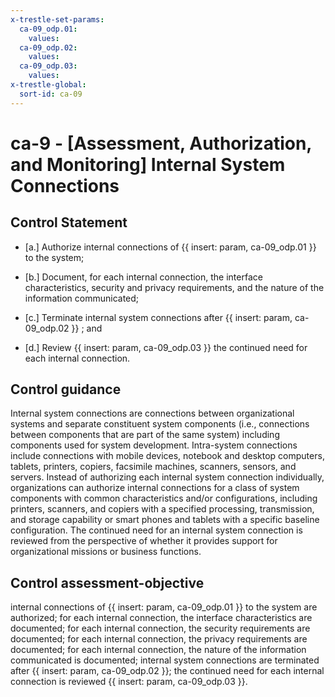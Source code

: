 ```yaml
---
x-trestle-set-params:
  ca-09_odp.01:
    values:
  ca-09_odp.02:
    values:
  ca-09_odp.03:
    values:
x-trestle-global:
  sort-id: ca-09
---
```


# ca-9 - \[Assessment, Authorization, and Monitoring\] Internal System Connections

## Control Statement

- \[a.\] Authorize internal connections of {{ insert: param, ca-09_odp.01 }} to the system;

- \[b.\] Document, for each internal connection, the interface characteristics, security and privacy requirements, and the nature of the information communicated;

- \[c.\] Terminate internal system connections after {{ insert: param, ca-09_odp.02 }} ; and

- \[d.\] Review {{ insert: param, ca-09_odp.03 }} the continued need for each internal connection.

## Control guidance

Internal system connections are connections between organizational systems and separate constituent system components (i.e., connections between components that are part of the same system) including components used for system development. Intra-system connections include connections with mobile devices, notebook and desktop computers, tablets, printers, copiers, facsimile machines, scanners, sensors, and servers. Instead of authorizing each internal system connection individually, organizations can authorize internal connections for a class of system components with common characteristics and/or configurations, including printers, scanners, and copiers with a specified processing, transmission, and storage capability or smart phones and tablets with a specific baseline configuration. The continued need for an internal system connection is reviewed from the perspective of whether it provides support for organizational missions or business functions.

## Control assessment-objective

internal connections of {{ insert: param, ca-09_odp.01 }} to the system are authorized;
for each internal connection, the interface characteristics are documented;
for each internal connection, the security requirements are documented;
for each internal connection, the privacy requirements are documented;
for each internal connection, the nature of the information communicated is documented;
internal system connections are terminated after {{ insert: param, ca-09_odp.02 }};
the continued need for each internal connection is reviewed {{ insert: param, ca-09_odp.03 }}.
